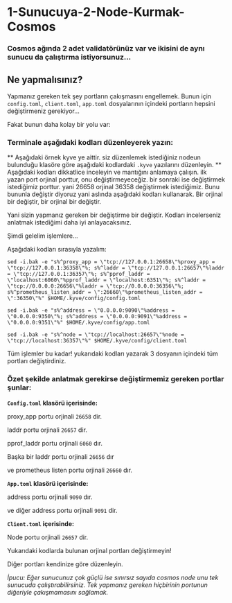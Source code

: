 # 1-Sunucuya-2-Node-Kurmak-Cosmos

### Cosmos ağında 2 adet validatörünüz var ve ikisini de aynı sunucu da çalıştırma istiyorsunuz... 
## Ne yapmalısınız?

Yapmanız gereken tek şey portların çakışmasını engellemek. 
Bunun için `config.toml`, `client.toml`, `app.toml` dosyalarının içindeki portların hepsini değiştirmeniz gerekiyor...

Fakat bunun daha kolay bir yolu var: 

### Terminale aşağıdaki kodları düzenleyerek yazın: 
** Aşağıdaki örnek kyve ye aittir. siz düzenlemek istediğiniz nodeun bulunduğu klasöre göre aşağıdaki kodlardaki `.kyve` yazılarını düzenleyin. **
Aşağıdaki kodları dikkatlice inceleyin ve mantığını anlamaya çalışın. 
ilk yazan port orjinal porttur, onu değiştirmeyeceğiz. bir sonraki ise değiştirmek istediğimiz porttur. 
yani 26658 orjinal 36358 değiştirmek istediğimiz. Bunu bununla değiştir diyoruz yani aslında aşağıdaki kodları kullanarak. 
Bir orjinal bir değiştir, bir orjinal bir değiştir. 

Yani sizin yapmanız gereken bir değiştirme bir değiştir. 
Kodları incelerseniz anlatmak istediğimi daha iyi anlayacaksınız. 

Şimdi gelelim işlemlere...

Aşağıdaki kodları sırasıyla yazalım:

```
sed -i.bak -e "s%^proxy_app = \"tcp://127.0.0.1:26658\"%proxy_app = \"tcp://127.0.0.1:36358\"%; s%^laddr = \"tcp://127.0.0.1:26657\"%laddr = \"tcp://127.0.0.1:36357\"%; s%^pprof_laddr = \"localhost:6060\"%pprof_laddr = \"localhost:6351\"%; s%^laddr = \"tcp://0.0.0.0:26656\"%laddr = \"tcp://0.0.0.0:36356\"%; s%^prometheus_listen_addr = \":26660\"%prometheus_listen_addr = \":36350\"%" $HOME/.kyve/config/config.toml
```

```
sed -i.bak -e "s%^address = \"0.0.0.0:9090\"%address = \"0.0.0.0:9350\"%; s%^address = \"0.0.0.0:9091\"%address = \"0.0.0.0:9351\"%" $HOME/.kyve/config/app.toml
```

```
sed -i.bak -e "s%^node = \"tcp://localhost:26657\"%node = \"tcp://localhost:36357\"%" $HOME/.kyve/config/client.toml
```


Tüm işlemler bu kadar! yukarıdaki kodları yazarak 3 dosyanın içindeki tüm portları değiştirdiniz. 


### Özet şekilde anlatmak gerekirse değiştirmemiz gereken portlar şunlar: 

**`Config.toml` klasörü içerisinde:**

proxy_app portu orjinali `26658` dir.

laddr portu orjinali `26657` dir.

pprof_laddr portu orjinali `6060` dır.

Başka bir laddr portu  orjinali `26656` dır

ve prometheus listen portu orjinali `26660` dır.




**`App.toml` klasörü içerisinde:**

address portu orjinali `9090` dır.

ve diğer address portu orjinali `9091` dir.



**`Client.toml` içerisinde:**

Node portu orjinali `26657` dir. 

Yukarıdaki kodlarda bulunan orjinal portları değiştirmeyin! 

Diğer portları kendinize göre düzenleyin. 



*İpucu: Eğer sunucunuz çok güçlü ise sınırsız sayıda cosmos node unu tek sunucuda çalıştırabilirsiniz. Tek yapmanız gereken hiçbirinin portunun diğeriyle çakışmamasını sağlamak.*


